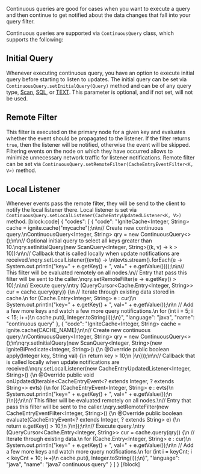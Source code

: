 Continuous queries are good for cases when you want to execute a query and then continue to get notified about the data changes that fall into your query filter.

Continuous queries are supported via `ContinuousQuery` class, which supports the following:
## Initial Query
Whenever executing continuous query, you have an option to execute initial query before starting to listen to updates. The initial query can be set via `ContinuousQuery.setInitialQuery(Query)` method and can be of any query type, [Scan](/docs/cache-queries#scan-queries), [SQL](/docs/cache-queries#sql-queries), or [TEXT](/docs/cache-queries#text-queries). This parameter is optional, and if not set, will not be used.
## Remote Filter
This filter is executed on the primary node for a given key and evaluates whether the event should be propagated to the listener. If the filter returns `true`, then the listener will be notified, otherwise the event will be skipped. Filtering events on the node on which they have occurred allows to minimize unnecessary network traffic for listener notifications. Remote filter can be set via `ContinuousQuery.setRemoteFilter(CacheEntryEventFilter<K, V>)` method.
## Local Listener
Whenever events pass the remote filter, they will be send to the client to notify the local listener there. Local listener is set via `ContinuousQuery.setLocalListener(CacheEntryUpdatedListener<K, V>)` method.
[block:code]
{
  "codes": [
    {
      "code": "IgniteCache<Integer, String> cache = ignite.cache(\"mycache\");\n\n// Create new continuous query.\nContinuousQuery<Integer, String> qry = new ContinuousQuery<>();\n\n// Optional initial query to select all keys greater than 10.\nqry.setInitialQuery(new ScanQuery<Integer, String>((k, v) -> k > 10)):\n\n// Callback that is called locally when update notifications are received.\nqry.setLocalListener((evts) -> \n\tevts.stream().forEach(e -> System.out.println(\"key=\" + e.getKey() + \", val=\" + e.getValue())));\n\n// This filter will be evaluated remotely on all nodes.\n// Entry that pass this filter will be sent to the caller.\nqry.setRemoteFilter(e -> e.getKey() > 10);\n\n// Execute query.\ntry (QueryCursor<Cache.Entry<Integer, String>> cur = cache.query(qry)) {\n  // Iterate through existing data stored in cache.\n  for (Cache.Entry<Integer, String> e : cur)\n    System.out.println(\"key=\" + e.getKey() + \", val=\" + e.getValue());\n\n  // Add a few more keys and watch a few more query notifications.\n  for (int i = 5; i < 15; i++)\n    cache.put(i, Integer.toString(i));\n}",
      "language": "java",
      "name": "continuous query"
    },
    {
      "code": "IgniteCache<Integer, String> cache = ignite.cache(CACHE_NAME);\n\n// Create new continuous query.\nContinuousQuery<Integer, String> qry = new ContinuousQuery<>();\n\nqry.setInitialQuery(new ScanQuery<Integer, String>(new IgniteBiPredicate<Integer, String>() {\n  @Override public boolean apply(Integer key, String val) {\n    return key > 10;\n  }\n}));\n\n// Callback that is called locally when update notifications are received.\nqry.setLocalListener(new CacheEntryUpdatedListener<Integer, String>() {\n  @Override public void onUpdated(Iterable<CacheEntryEvent<? extends Integer, ? extends String>> evts) {\n    for (CacheEntryEvent<Integer, String> e : evts)\n      System.out.println(\"key=\" + e.getKey() + \", val=\" + e.getValue());\n  }\n});\n\n// This filter will be evaluated remotely on all nodes.\n// Entry that pass this filter will be sent to the caller.\nqry.setRemoteFilter(new CacheEntryEventFilter<Integer, String>() {\n  @Override public boolean evaluate(CacheEntryEvent<? extends Integer, ? extends String> e) {\n    return e.getKey() > 10;\n  }\n});\n\n// Execute query.\ntry (QueryCursor<Cache.Entry<Integer, String>> cur = cache.query(qry)) {\n  // Iterate through existing data.\n  for (Cache.Entry<Integer, String> e : cur)\n    System.out.println(\"key=\" + e.getKey() + \", val=\" + e.getValue());\n\n  // Add a few more keys and watch more query notifications.\n  for (int i = keyCnt; i < keyCnt + 10; i++)\n    cache.put(i, Integer.toString(i));\n}",
      "language": "java",
      "name": "java7 continuous query"
    }
  ]
}
[/block]